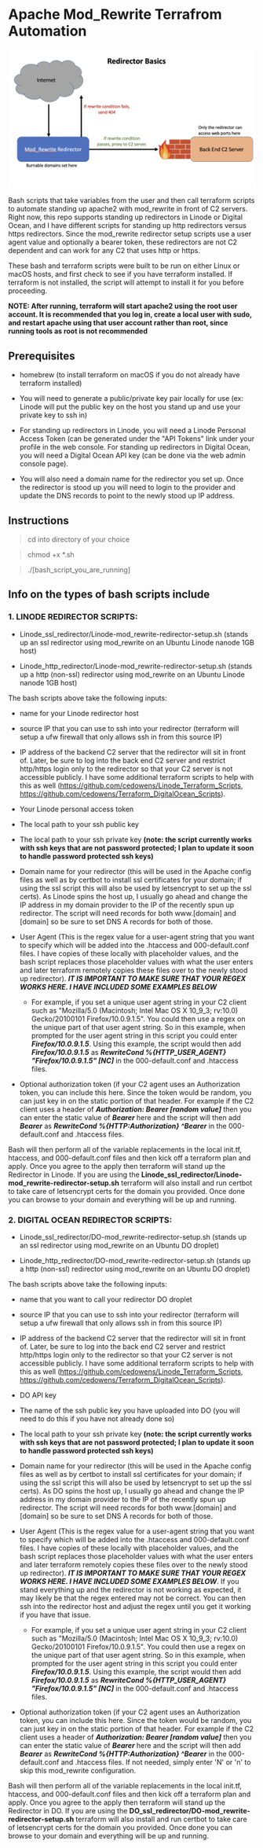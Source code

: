 # Apache Mod_Rewrite Terrafrom Automation

![Image](flow.png)

Bash scripts that take variables from the user and then call terraform scripts to automate standing up apache2 with mod_rewrite in front of C2 servers. Right now, this repo supports standing up redirectors in Linode or Digital Ocean, and I have different scripts for standing up http redirectors versus https redirectors. Since the mod_rewrite redirector setup scripts use a user agent value and optionally a bearer token, these redirectors are not C2 dependent and can work for any C2 that uses http or https.

These bash and terraform scripts were built to be run on either Linux or macOS hosts, and first check to see if you have terraform installed. If terraform is not installed, the script will attempt to install it for you before proceeding.

**NOTE: After running, terraform will start apache2 using the root user account. It is recommended that you log in, create a local user with sudo, and restart apache using that user account rather than root, since running tools as root is not recommended**

## Prerequisites

- homebrew (to install terraform on macOS if you do not already have terraform installed)

- You will need to generate a public/private key pair locally for use (ex: Linode will put the public key on the host you stand up and use your private key to ssh in)

- For standing up redirectors in Linode, you will need a Linode Personal Access Token (can be generated under the "API Tokens" link under your profile in the web console. For standing up redirectors in Digital Ocean, you will need a Digital Ocean API key (can be done via the web admin console page).

- You will also need a domain name for the redirector you set up. Once the redirector is stood up you will need to login to the provider and update the DNS records to point to the newly stood up IP address.

## Instructions

> cd into directory of your choice

> chmod +x *.sh

> ./[bash_script_you_are_running]

## Info on the types of bash scripts include

### 1. LINODE REDIRECTOR SCRIPTS:

- Linode_ssl_redirector/Linode-mod_rewrite-redirector-setup.sh (stands up an ssl redirector using mod_rewrite on an Ubuntu Linode nanode 1GB host)

- Linode_http_redirector/Linode-mod_rewrite-redirector-setup.sh (stands up a http (non-ssl) redirector using mod_rewrite on an Ubuntu Linode nanode 1GB host)

The bash scripts above take the following inputs:

- name for your Linode redirector host

- source IP that you can use to ssh into your redirector (terraform will setup a ufw firewall that only allows ssh in from this source IP)

- IP address of the backend C2 server that the redirector will sit in front of. Later, be sure to log into the back end C2 server and restrict http/https login only to the redirector so that your C2 server is not accessible publicly. I have some additional terraform scripts to help with this as well (https://github.com/cedowens/Linode_Terraform_Scripts, https://github.com/cedowens/Terraform_DigitalOcean_Scripts).

- Your Linode personal access token

- The local path to your ssh public key

- The local path to your ssh private key **(note: the script currently works with ssh keys that are not password protected; I plan to update it soon to handle password protected ssh keys)**

- Domain name for your redirector (this will be used in the Apache config files as well as by certbot to install ssl certificates for your domain; if using the ssl script this will also be used by letsencrypt to set up the ssl certs). As Linode spins the host up, I usually go ahead and change the IP address in my domain provider to the IP of the recently spun up redirector. The script will need records for both www.[domain] and [domain] so be sure to set DNS A records for both of those.

- User Agent (This is the regex value for a user-agent string that you want to specify which will be added into the .htaccess and 000-default.conf files. I have copies of these locally with placeholder values, and the bash script replaces those placeholder values with what the user enters and later terraform remotely copies these files over to the newly stood up redirector). ***IT IS IMPORTANT TO MAKE SURE THAT YOUR REGEX WORKS HERE. I HAVE INCLUDED SOME EXAMPLES BELOW***

    - For example, if you set a unique user agent string in your C2 client such as "Mozilla/5.0 (Macintosh; Intel Mac OS X 10_9_3; rv:10.0) Gecko/20100101 Firefox/10.0.9.1.5". You could then use a regex on the unique part of that user agent string. So in this example, when prompted for the user agent string in this script you could enter ***Firefox\/10.0.9.1.5***. Using this example, the script would then add ***Firefox\/10.0.9.1.5*** as ***RewriteCond %{HTTP_USER_AGENT} "Firefox\/10.0.9.1.5" [NC]*** in the 000-default.conf and .htaccess files.
    
- Optional authorization token (if your C2 agent uses an Authorization token, you can include this here. Since the token would be random, you can just key in on the static portion of that header. For example if the C2 client uses a header of ***Authorization: Bearer [random value]*** then you can enter the static value of ***Bearer*** here and the script will then add ***Bearer*** as ***RewriteCond %{HTTP:Authorization} ^Bearer*** in the 000-default.conf and .htaccess files.

Bash will then perform all of the variable replacements in the local init.tf, htaccess, and 000-default.conf files and then kick off a terraform plan and apply. Once you agree to the apply then terraform will stand up the Redirector in Linode. If you are using the **Linode_ssl_redirector/Linode-mod_rewrite-redirector-setup.sh** terraform will also install and run certbot to take care of letsencrypt certs for the domain you provided. Once done you can browse to your domain and everything will be up and running.

### 2. DIGITAL OCEAN REDIRECTOR SCRIPTS:
- Linode_ssl_redirector/DO-mod_rewrite-redirector-setup.sh (stands up an ssl redirector using mod_rewrite on an Ubuntu DO droplet)

- Linode_http_redirector/DO-mod_rewrite-redirector-setup.sh (stands up a http (non-ssl) redirector using mod_rewrite on an Ubuntu DO droplet)

The bash scripts above take the following inputs:

- name that you want to call your redirector DO droplet 

- source IP that you can use to ssh into your redirector (terraform will setup a ufw firewall that only allows ssh in from this source IP)

- IP address of the backend C2 server that the redirector will sit in front of. Later, be sure to log into the back end C2 server and restrict http/https login only to the redirector so that your C2 server is not accessible publicly. I have some additional terraform scripts to help with this as well (https://github.com/cedowens/Linode_Terraform_Scripts, https://github.com/cedowens/Terraform_DigitalOcean_Scripts).

- DO API key

- The name of the ssh public key you have uploaded into DO (you will need to do this if you have not already done so)

- The local path to your ssh private key **(note: the script currently works with ssh keys that are not password protected; I plan to update it soon to handle password protected ssh keys)**

- Domain name for your redirector (this will be used in the Apache config files as well as by certbot to install ssl certificates for your domain; if using the ssl script this will also be used by letsencrypt to set up the ssl certs). As DO spins the host up, I usually go ahead and change the IP address in my domain provider to the IP of the recently spun up redirector. The script will need records for both www.[domain] and [domain] so be sure to set DNS A records for both of those.

- User Agent (This is the regex value for a user-agent string that you want to specify which will be added into the .htaccess and 000-default.conf files. I have copies of these locally with placeholder values, and the bash script replaces those placeholder values with what the user enters and later terraform remotely copies these files over to the newly stood up redirector). ***IT IS IMPORTANT TO MAKE SURE THAT YOUR REGEX WORKS HERE. I HAVE INCLUDED SOME EXAMPLES BELOW***. If you stand everything up and the redirector is not working as expected, it may likely be that the regex entered may not be correct. You can then ssh into the redirector host and adjust the regex until you get it working if you have that issue.

    - For example, if you set a unique user agent string in your C2 client such as "Mozilla/5.0 (Macintosh; Intel Mac OS X 10_9_3; rv:10.0) Gecko/20100101 Firefox/10.0.9.1.5". You could then use a regex on the unique part of that user agent string. So in this example, when prompted for the user agent string in this script you could enter ***Firefox\/10.0.9.1.5***. Using this example, the script would then add ***Firefox\/10.0.9.1.5*** as ***RewriteCond %{HTTP_USER_AGENT} "Firefox\/10.0.9.1.5" [NC]*** in the 000-default.conf and .htaccess files.
    
- Optional authorization token (if your C2 agent uses an Authorization token, you can include this here. Since the token would be random, you can just key in on the static portion of that header. For example if the C2 client uses a header of ***Authorization: Bearer [random value]*** then you can enter the static value of ***Bearer*** here and the script will then add ***Bearer*** as ***RewriteCond %{HTTP:Authorization} ^Bearer*** in the 000-default.conf and .htaccess files. If not needed, simply enter 'N' or 'n' to skip this mod_rewrite configuration.

Bash will then perform all of the variable replacements in the local init.tf, htaccess, and 000-default.conf files and then kick off a terraform plan and apply. Once you agree to the apply then terraform will stand up the Redirector in DO. If you are using the **DO_ssl_redirector/DO-mod_rewrite-redirector-setup.sh** terraform will also install and run certbot to take care of letsencrypt certs for the domain you provided. Once done you can browse to your domain and everything will be up and running.
